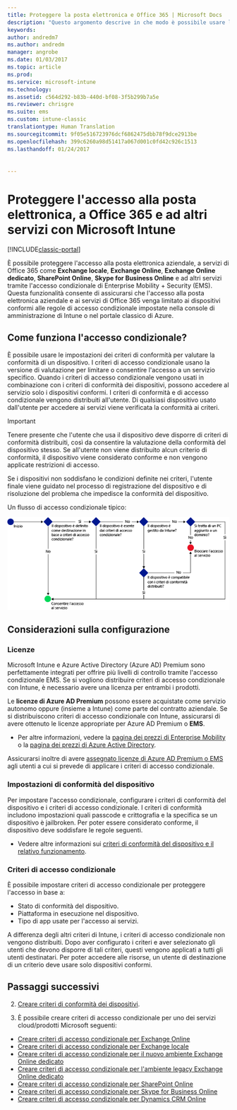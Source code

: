 ```yaml
---
title: Proteggere la posta elettronica e Office 365 | Microsoft Docs
description: "Questo argomento descrive in che modo è possibile usare l&quot;accesso condizionale per consentire solo ai dispositivi conformi di accedere alla posta elettronica e ai dati aziendali in SharePoint Online e altri servizi."
keywords: 
author: andredm7
ms.author: andredm
manager: angrobe
ms.date: 01/03/2017
ms.topic: article
ms.prod: 
ms.service: microsoft-intune
ms.technology: 
ms.assetid: c564d292-b83b-440d-bf08-3f5b299b7a5e
ms.reviewer: chrisgre
ms.suite: ems
ms.custom: intune-classic
translationtype: Human Translation
ms.sourcegitcommit: 9f05e516723976dcf6862475dbb78f9dce2913be
ms.openlocfilehash: 399c6260a98d51417a067d001c0fd42c926c1513
ms.lasthandoff: 01/24/2017


---
```


# <a name="protect-access-to-email-office-365-and-other-services-with-microsoft-intune"></a>Proteggere l'accesso alla posta elettronica, a Office 365 e ad altri servizi con Microsoft Intune

[!INCLUDE[classic-portal](../includes/classic-portal.md)]

È possibile proteggere l'accesso alla posta elettronica aziendale, a servizi di Office 365 come **Exchange locale**, **Exchange Online**, **Exchange Online dedicato**, **SharePoint Online**, **Skype for Business Online** e ad altri servizi tramite l'accesso condizionale di Enterprise Mobility + Security (EMS). Questa funzionalità consente di assicurarsi che l'accesso alla posta elettronica aziendale e ai servizi di Office 365 venga limitato ai dispositivi conformi alle regole di accesso condizionale impostate nella console di amministrazione di Intune o nel portale classico di Azure.
## <a name="how-does-conditional-access-work"></a>Come funziona l'accesso condizionale?
È possibile usare le impostazioni dei criteri di conformità per valutare la conformità di un dispositivo. I criteri di accesso condizionale usano la versione di valutazione per limitare o consentire l'accesso a un servizio specifico. Quando i criteri di accesso condizionale vengono usati in combinazione con i criteri di conformità dei dispositivi, possono accedere al servizio solo i dispositivi conformi. I criteri di conformità e di accesso condizionale vengono distribuiti all'utente. Di qualsiasi dispositivo usato dall'utente per accedere ai servizi viene verificata la conformità ai criteri.

> [!IMPORTANT] 
> Tenere presente che l'utente che usa il dispositivo deve disporre di criteri di conformità distribuiti, così da consentire la valutazione della conformità del dispositivo stesso.
> Se all'utente non viene distribuito alcun criterio di conformità, il dispositivo viene considerato conforme e non vengono applicate restrizioni di accesso.

Se i dispositivi non soddisfano le condizioni definite nei criteri, l'utente finale viene guidato nel processo di registrazione del dispositivo e di risoluzione del problema che impedisce la conformità del dispositivo.

Un flusso di accesso condizionale tipico:

![Immagine che illustra gli aspetti tenuti in considerazione per determinare se un dispositivo può accedere o meno a un servizio](../media/ConditionalAccess4.png)

## <a name="setup-considerations"></a>Considerazioni sulla configurazione

### <a name="licensing"></a>Licenze

Microsoft Intune e Azure Active Directory (Azure AD) Premium sono perfettamente integrati per offrire più livelli di controllo tramite l'accesso condizionale EMS. Se si vogliono distribuire criteri di accesso condizionale con Intune, è necessario avere una licenza per entrambi i prodotti.

Le **licenze di Azure AD Premium** possono essere acquistate come servizio autonomo oppure (insieme a Intune) come parte del contratto aziendale. Se si distribuiscono criteri di accesso condizionale con Intune, assicurarsi di avere ottenuto le licenze appropriate per Azure AD Premium o **EMS**.

- Per altre informazioni, vedere la [pagina dei prezzi di Enterprise Mobility](https://www.microsoft.com/en-us/cloud-platform/enterprise-mobility-pricing) o la [pagina dei prezzi di Azure Active Directory](https://azure.microsoft.com/en-us/pricing/details/active-directory/).

Assicurarsi inoltre di avere [assegnato licenze di Azure AD Premium o EMS](/Intune/get-started/start-with-a-paid-subscription-to-microsoft-intune-step-4.md) agli utenti a cui si prevede di applicare i criteri di accesso condizionale.

### <a name="device-compliance-settings"></a>Impostazioni di conformità del dispositivo

Per impostare l'accesso condizionale, configurare i criteri di conformità del dispositivo e i criteri di accesso condizionale. I criteri di conformità includono impostazioni quali passcode e crittografia e la specifica se un dispositivo è jailbroken. Per poter essere considerato conforme, il dispositivo deve soddisfare le regole seguenti.

- Vedere altre informazioni sui [criteri di conformità del dispositivo e il relativo funzionamento](introduction-to-device-compliance-policies-in-microsoft-intune.md).

### <a name="conditional-access-policy"></a>Criteri di accesso condizionale

È possibile impostare criteri di accesso condizionale per proteggere l'accesso in base a:
- Stato di conformità del dispositivo.
- Piattaforma in esecuzione nel dispositivo.
- Tipo di app usate per l'accesso ai servizi.

A differenza degli altri criteri di Intune, i criteri di accesso condizionale non vengono distribuiti. Dopo aver configurato i criteri e aver selezionato gli utenti che devono disporre di tali criteri, questi vengono applicati a tutti gli utenti destinatari. Per poter accedere alle risorse, un utente di destinazione di un criterio deve usare solo dispositivi conformi.


## <a name="next-steps"></a>Passaggi successivi


2. [Creare criteri di conformità dei dispositivi](create-a-device-compliance-policy-in-microsoft-intune.md).

2.  È possibile creare criteri di accesso condizionale per uno dei servizi cloud/prodotti Microsoft seguenti:

  - [Creare criteri di accesso condizionale per Exchange Online](restrict-access-to-exchange-online-with-microsoft-intune.md)
  - [Creare criteri di accesso condizionale per Exchange locale](restrict-access-to-exchange-onpremises-with-microsoft-intune.md)
  - [Creare criteri di accesso condizionale per il nuovo ambiente Exchange Online dedicato](restrict-access-to-exchange-online-with-microsoft-intune.md)
  - [Creare criteri di accesso condizionale per l'ambiente legacy Exchange Online dedicato](restrict-access-to-exchange-onpremises-with-microsoft-intune.md)
  - [Creare criteri di accesso condizionale per SharePoint Online](restrict-access-to-sharepoint-online-with-microsoft-intune.md)
  - [Creare criteri di accesso condizionale per Skype for Business Online](restrict-access-to-skype-for-business-online-with-microsoft-intune.md)
  - [Creare criteri di accesso condizionale per Dynamics CRM Online](restrict-access-to-dynamics-crm-online-with-microsoft-intune.md)

